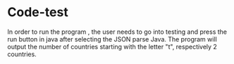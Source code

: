 # Code-test
In order to run the program , the user needs to go into testing and press the run button in java after selecting the JSON parse Java.
The program will output the number of countries starting with the letter "t", respectively 2 countries.


